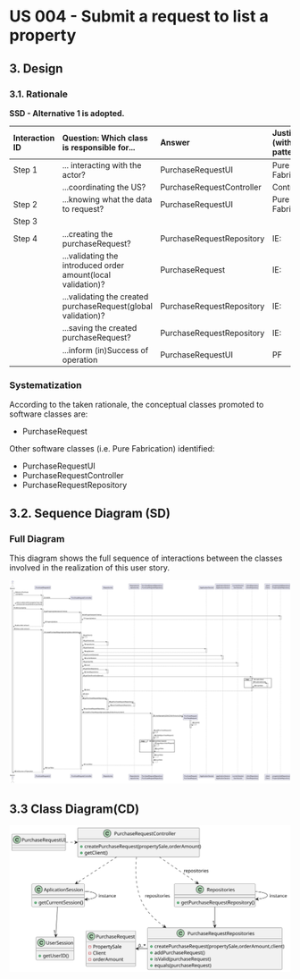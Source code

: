 # US 004 - Submit a request to list a property 

## 3. Design 

### 3.1. Rationale

**SSD - Alternative 1 is adopted.**

| Interaction ID | Question: Which class is responsible for...                   | Answer                    | Justification (with patterns) |
|:---------------|:--------------------------------------------------------------|:--------------------------|:------------------------------|
| Step 1  		     | 	... interacting with the actor?                              | PurchaseRequestUI         | Pure Fabrication              |
|                | ...coordinating the US?                                       | PurchaseRequestController | Controller                    |
| Step 2         | ...knowing what the data to request?                          | PurchaseRequestUI         | Pure Fabrication              |
| Step 3         |                                                               |                           |                               | 
| Step 4         | ...creating the purchaseRequest?                              | PurchaseRequestRepository | IE:                           | 
|                | ...validating the introduced order amount(local validation)?  | PurchaseRequest           | IE:                           | 
|                | ...validating the created purchaseRequest(global validation)? | PurchaseRequestRepository | IE:                           | 
|                | ...saving the created purchaseRequest?                        | PurchaseRequestRepository | IE:                           | 
|                | ...inform (in)Success of operation                            | PurchaseRequestUI         | PF                            | 

### Systematization ##

According to the taken rationale, the conceptual classes promoted to software classes are:
 * PurchaseRequest


Other software classes (i.e. Pure Fabrication) identified: 

 * PurchaseRequestUI
 * PurchaseRequestController
 * PurchaseRequestRepository
## 3.2. Sequence Diagram (SD)

###  Full Diagram

This diagram shows the full sequence of interactions between the classes involved in the realization of this user story.

![Sequence Diagram - Full](svg/us010-sequence-diagram-full.svg)

## 3.3 Class Diagram(CD)
![Class Diagram](svg/us010-class-diagram.svg)
